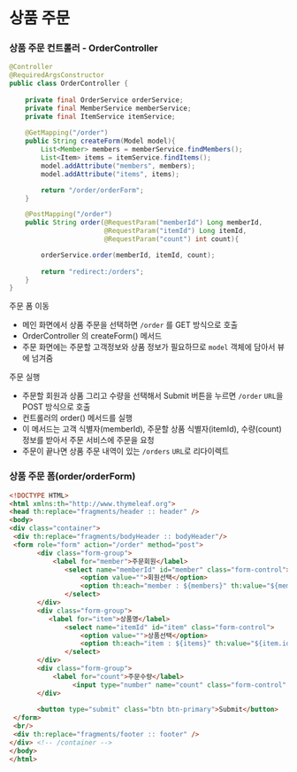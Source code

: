 # 상품 주문


### 상품 주문 컨트롤러 - OrderController

```java
@Controller
@RequiredArgsConstructor
public class OrderController {
    
    private final OrderService orderService;
    private final MemberService memberService;
    private final ItemService itemService;
    
    @GetMapping("/order")
    public String createForm(Model model){
        List<Member> members = memberService.findMembers();
        List<Item> items = itemService.findItems();
        model.addAttribute("members", members);
        model.addAttribute("items", items);

        return "/order/orderForm";
    }

    @PostMapping("/order")
    public String order(@RequestParam("memberId") Long memberId,
                        @RequestParam("itemId") Long itemId,
                        @RequestParam("count") int count){

        orderService.order(memberId, itemId, count);
        
        return "redirect:/orders";
    }
}
```

주문 폼 이동
- 메인 화면에서 상품 주문을 선택하면 `/order` 를 GET 방식으로 호출
- OrderController 의 createForm() 메서드
- 주문 화면에는 주문할 고객정보와 상품 정보가 필요하므로 `model` 객체에 담아서 뷰에 넘겨줌

주문 실행
- 주문할 회원과 상품 그리고 수량을 선택해서 Submit 버튼을 누르면 `/order` `URL`을 POST 방식으로 호출
- 컨트롤러의 order() 메서드를 실행
- 이 메서드는 고객 식별자(memberId), 주문할 상품 식별자(itemId), 수량(count) 정보를 받아서 주문 서비스에 
  주문을 요청
- 주문이 끝나면 상품 주문 내역이 있는 `/orders` `URL`로 리다이렉트


### 상품 주문 폼(order/orderForm)

```html
<!DOCTYPE HTML>
<html xmlns:th="http://www.thymeleaf.org">
<head th:replace="fragments/header :: header" />
<body>
<div class="container">
 <div th:replace="fragments/bodyHeader :: bodyHeader"/>
 <form role="form" action="/order" method="post">
       <div class="form-group">
           <label for="member">주문회원</label>
              <select name="memberId" id="member" class="form-control">
                  <option value="">회원선택</option>
                  <option th:each="member : ${members}" th:value="${member.id}" th:text="${member.name}" />
              </select>
       </div>
       <div class="form-group">
          <label for="item">상품명</label>
              <select name="itemId" id="item" class="form-control">
                  <option value="">상품선택</option>
                  <option th:each="item : ${items}" th:value="${item.id}" th:text="${item.name}" />
              </select>
       </div>
       <div class="form-group">
           <label for="count">주문수량</label>
                <input type="number" name="count" class="form-control" id="count" placeholder="주문 수량을 입력하세요">
       </div> 
       
       <button type="submit" class="btn btn-primary">Submit</button>
 </form>
 <br/>
 <div th:replace="fragments/footer :: footer" />
</div> <!-- /container -->
</body>
</html>
```